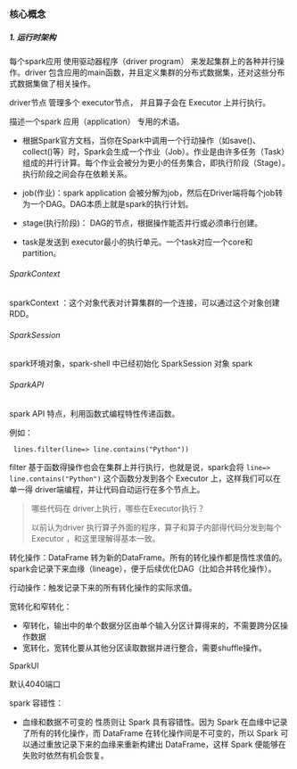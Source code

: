 ### 核心概念

##### 1. 运行时架构

每个spark应用 使用驱动器程序（driver program） 来发起集群上的各种并行操作。driver 包含应用的main函数，并且定义集群的分布式数据集，还对这些分布式数据集做了相关操作。

driver节点 管理多个 executor节点， 并且算子会在 Executor 上并行执行。





描述一个spark 应用（application） 专用的术语。

- 根据Spark官方文档，当你在Spark中调用一个行动操作（如save()、collect()等）时，Spark会生成一个作业（Job）。作业是由许多任务（Task）组成的并行计算。每个作业会被分为更小的任务集合，即执行阶段（Stage）。执行阶段之间会存在依赖关系。
- job(作业)：spark application 会被分解为job，然后在Driver端将每个job转为一个DAG。DAG本质上就是spark的执行计划。
- stage(执行阶段)： DAG的节点，根据操作能否并行或必须串行创建。

- task是发送到 executor最小的执行单元。一个task对应一个core和partition。



###### SparkContext

sparkContext ：这个对象代表对计算集群的一个连接，可以通过这个对象创建RDD。



###### SparkSession 

spark环境对象，spark-shell 中已经初始化 SparkSession 对象 spark

###### SparkAPI

spark API 特点，利用函数式编程特性传递函数。

例如：

` lines.filter(line=> line.contains("Python"))`

filter 基于函数得操作也会在集群上并行执行，也就是说，spark会将 `line=> line.contains("Python")` 这个函数分发到各个 Executor 上，这样我们可以在 单一得 driver端编程，并让代码自动运行在多个节点上。

> 哪些代码在 driver上执行，哪些在Executor执行？
>
> 以前认为driver 执行算子外面的程序，算子和算子内部得代码分发到每个 Executor ，和这里理解得基本一致。



转化操作：DataFrame 转为新的DataFrame。所有的转化操作都是惰性求值的。spark会记录下来血缘（lineage），便于后续优化DAG（比如合并转化操作）。

行动操作：触发记录下来的所有转化操作的实际求值。



宽转化和窄转化：

- 窄转化，输出中的单个数据分区由单个输入分区计算得来的，不需要跨分区操作数据
- 宽转化，宽转化要从其他分区读取数据并进行整合，需要shuffle操作。



SparkUI

默认4040端口





spark 容错性：

- 血缘和数据不可变的 性质则让 Spark 具有容错性。因为 Spark 在血缘中记录了所有的转化操作，而 DataFrame 在转化操作间是不可变的，所以 Spark 可以通过重放记录下来的血缘来重新构建出 DataFrame，这样 Spark 便能够在失败时依然有机会恢复。









